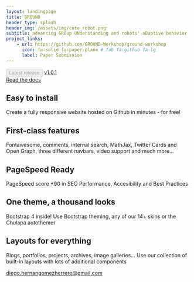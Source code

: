 ```yaml
---
layout: landingpage
title: GROUND
header_type: splash
header_img: /assets/img/cute_robot.png
subtitle: advancing GROup UNderstanding and robots' aDaptive behavior
project_links:
    - url: https://github.com/GROUND-Workshop/ground-workshop
      icon: fa-solid fa-paper-plane # fab fa-github fa-lg
      label: Paper Submission
---
```


<div class="text-center">
  <div class="btn-group btn-group-sm" role="group" aria-label="Latest release">
    <button type="button" class="btn btn-info font-weight-bold" disabled>Latest release</button>
  <a href="https://github.com/dieghernan/chulapa/releases" class="btn btn-outline-info font-weight-bold">v1.0.1</a>
</div>
<div class="text-center my-4">
  <a class="btn btn-info  btn-lg my-3 text-white" href="./docs" role="button">Read the docs</a>
</div>
<div class="text-center my-4 py-5 px-3 bg-primary rounded-lg chulapa-overlay-img"  style="
background-image: url(https://dieghernan.github.io/chulapa/assets/img/iconbanner/github.svg)">
 <p><i class="fas fa-rocket fa-3x"></i></p>
 <h2 class="font-weight-light py-3">Easy to install</h2>
 <p class="lead font-weight-light py-2">Create a fully responsive website hosted on Github in minutes - for free!</p>
</div>
<div class="text-center my-4 py-5 px-3 bg-primary rounded-lg chulapa-overlay-img" style="background-repeat: repeat;
background-size: auto;
background-image: url(https://dieghernan.github.io/chulapa/assets/img/iconbanner/banner.svg)">
 <p><i class="fas fa-code fa-3x"></i></p>
 <h2 class="font-weight-light  py-3">First-class features</h2>
 <p class="lead font-weight-light py-2">Fontawesome, comments, internal search, MathJax, Twitter Cards and Open Graph, three different navbars, video support and much more...</p>
</div>
<div class="text-center my-4 py-5 px-3 bg-primary rounded-lg chulapa-overlay-img"  style="background-image: url(https://dieghernan.github.io/chulapa/assets/img/iconbanner/bolt.svg)">
 <p><i class="fa-brands fa-searchengin fa-3x"></i></p>
 <h2 class="font-weight-light py-3">PageSpeed Ready</h2>
 <p class="lead font-weight-light py-2"><span class="font-weight-bold" >PageSpeed score +90</span> in SEO Performance, Accesibility and Best Practices</p>
</div>
<div class="text-center my-4 py-5 px-3 bg-primary rounded-lg chulapa-overlay-img"  style="
background-image: url(https://dieghernan.github.io/chulapa/assets/img/iconbanner/palette.svg)">
 <p><i class="fas fa-cogs fa-3x"></i></p>
 <h2 class="font-weight-light py-3">One theme, a thousand looks</h2>
 <p class="lead font-weight-light py-2">Bootstrap 4 inside! Use Bootstrap theming, any of our 14+ skins or the Chulapa autothemer</p>
</div>
<div class="text-center my-4 py-5 px-3 bg-primary rounded-lg chulapa-overlay-img"  style="background-image: url(https://dieghernan.github.io/chulapa/assets/img/iconbanner/th.svg)">
 <p><i class="fas fa-puzzle-piece fa-3x"></i></p>
 <h2 class="font-weight-light py-3">Layouts for everything</h2>
 <p class="lead font-weight-light py-2">Blogs, portfolios, projects, archives, image galleries... Use our collection of built-in layouts with lots of additional components</p>
</div>
</div>
 <!-- Authenthicate: If you use this page remove it!!! -->
<a href="mailto:diego.hernangomezherrero@gmail.com" rel="me" class="d-none" >diego.hernangomezherrero@gmail.com</a>

